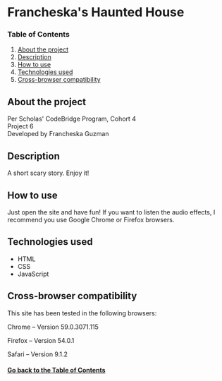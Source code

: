 # <a id="project">Francheska's Haunted House</a>

### Table of Contents

1. [About the project](#about)
2. [Description](#description)
3. [How to use](#instructions)
4. [Technologies used](#technologies)
5. [Cross-browser compatibility](#compatibility)

## <a id="about">About the project</a>

Per Scholas' CodeBridge Program, Cohort 4 <br />
Project 6 <br />
Developed by Francheska Guzman

## <a id="description">Description</a>

A short scary story. Enjoy it!

## <a id="instructions">How to use</a>

Just open the site and have fun! If you want to listen the audio effects, I recommend you use Google Chrome or Firefox browsers.

## <a id="technologies">Technologies used</a>

* HTML
* CSS
* JavaScript

## <a id="compatibility">Cross-browser compatibility</a>

This site has been tested in the following browsers:

Chrome – Version 59.0.3071.115 

Firefox – Version 54.0.1

Safari – Version 9.1.2

#### [Go back to the Table of Contents](#project)
